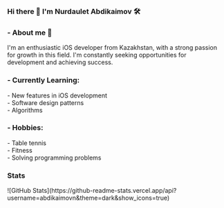 ### Hi there 👋 I'm Nurdaulet Abdikaimov 🛠️

<h3>- About me 🍃 </h3> 
I'm an enthusiastic iOS developer from Kazakhstan, with a strong passion for growth in this field. I'm constantly seeking opportunities for development and achieving success.<br>
<h3>- Currently Learning: </h3>
- New features in iOS development<br>
- Software design patterns<br>
- Algorithms<br>
<h3>- Hobbies: </h3>
- Table tennis<br>
- Fitness<br>
- Solving programming problems
<h3>Stats</h3>
![GitHub Stats](https://github-readme-stats.vercel.app/api?username=abdikaimovn&theme=dark&show_icons=true)





